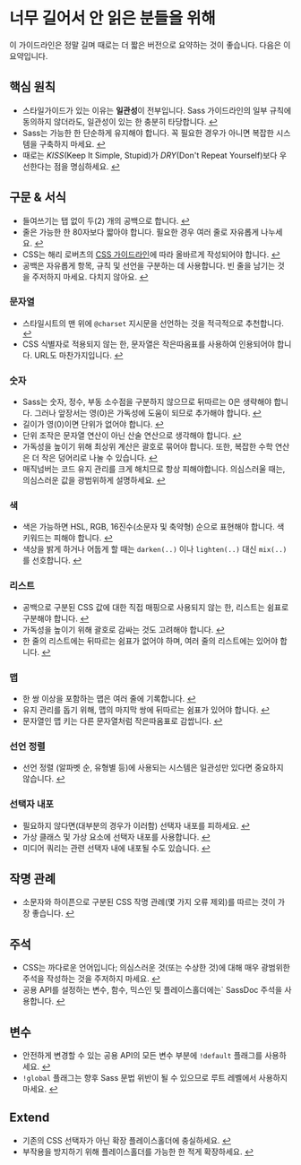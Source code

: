 
# 너무 길어서 안 읽은 분들을 위해

이 가이드라인은 정말 길며 때로는 더 짧은 버전으로 요약하는 것이 좋습니다. 다음은 이 요약입니다.

## 핵심 원칙

- 스타일가이드가 있는 이유는 **일관성**이 전부입니다. Sass 가이드라인의 일부 규칙에 동의하지 않더라도, 일관성이 있는 한 충분히 타당합니다. [↩](#why-a-styleguide)
- Sass는 가능한 한 단순하게 유지해야 합니다. 꼭 필요한 경우가 아니면 복잡한 시스템을 구축하지 마세요. [↩](#key-principles)
- 때로는 _KISS_(Keep It Simple, Stupid)가 _DRY_(Don't Repeat Yourself)보다 우선한다는 점을 명심하세요. [↩](#key-principles)

## 구문 & 서식

- 들여쓰기는 탭 없이 두(2) 개의 공백으로 합니다. [↩](#syntax--formatting)
- 줄은 가능한 한 80자보다 짧아야 합니다. 필요한 경우 여러 줄로 자유롭게 나누세요. [↩](#syntax--formatting)
- CSS는 해리 로버츠의 [CSS 가이드라인](http://cssguidelin.es)에 따라 올바르게 작성되어야 합니다. [↩](#syntax--formatting)
- 공백은 자유롭게 항목, 규칙 및 선언을 구분하는 데 사용합니다. 빈 줄을 남기는 것을 주저하지 마세요. 다치지 않아요. [↩](#syntax--formatting)

### 문자열

- 스타일시트의 맨 위에 `@charset` 지시문을 선언하는 것을 적극적으로 추천합니다. [↩](#encoding)
- CSS 식별자로 적용되지 않는 한, 문자열은 작은따옴표를 사용하여 인용되어야 합니다. URL도 마찬가지입니다. [↩](#strings-as-css-values)

### 숫자

- Sass는 숫자, 정수, 부동 소수점을 구분하지 않으므로 뒤따르는 0은 생략해야 합니다. 그러나 앞장서는 영(0)은 가독성에 도움이 되므로 추가해야 합니다. [↩](#zeros)
- 길이가 영(0)이면 단위가 없어야 합니다. [↩](#units)
- 단위 조작은 문자열 연산이 아닌 산술 연산으로 생각해야 합니다. [↩](#units)
- 가독성을 높이기 위해 최상위 계산은 괄호로 묶어야 합니다. 또한, 복잡한 수학 연산은 더 작은 덩어리로 나눌 수 있습니다. [↩](#calculations)
- 매직넘버는 코드 유지 관리를 크게 해치므로 항상 피해야합니다. 의심스러울 때는, 의심스러운 값을 광범위하게 설명하세요. [↩](#magic-numbers)

### 색

- 색은 가능하면 HSL, RGB, 16진수(소문자 및 축약형) 순으로 표현해야 합니다. 색 키워드는 피해야 합니다. [↩](#color-formats)
- 색상을 밝게 하거나 어둡게 할 때는 `darken(..)` 이나 `lighten(..)` 대신 `mix(..)`를 선호합니다. [↩](#lightening-and-darkening-colors)

### 리스트

- 공백으로 구분된 CSS 값에 대한 직접 매핑으로 사용되지 않는 한, 리스트는 쉼표로 구분해야 합니다. [↩](#lists)
- 가독성을 높이기 위해 괄호로 감싸는 것도 고려해야 합니다. [↩](#lists)
- 한 줄의 리스트에는 뒤따르는 쉼표가 없어야 하며, 여러 줄의 리스트에는 있어야 합니다. [↩](#lists)

### 맵

- 한 쌍 이상을 포함하는 맵은 여러 줄에 기록합니다. [↩](#maps)
- 유지 관리를 돕기 위해, 맵의 마지막 쌍에 뒤따르는 쉼표가 있어야 합니다. [↩](#maps)
- 문자열인 맵 키는 다른 문자열처럼 작은따옴표로 감쌉니다. [↩](#maps)

### 선언 정렬

- 선언 정렬 (알파벳 순, 유형별 등)에 사용되는 시스템은 일관성만 있다면 중요하지 않습니다. [↩](#declaration-sorting)

### 선택자 내포

- 필요하지 않다면(대부분의 경우가 이러함) 선택자 내포를 피하세요. [↩](#selector-nesting)
- 가상 클래스 및 가상 요소에 선택자 내포를 사용합니다. [↩](#selector-nesting)
- 미디어 쿼리는 관련 선택자 내에 내포될 수도 있습니다. [↩](#selector-nesting)

## 작명 관례

- 소문자와 하이픈으로 구분된 CSS 작명 관례(몇 가지 오류 제외)를 따르는 것이 가장 좋습니다. [↩](#naming-conventions)

## 주석

- CSS는 까다로운 언어입니다; 의심스러운 것(또는 수상한 것)에 대해 매우 광범위한 주석을 작성하는 것을 주저하지 마세요. [↩](#commenting)
- 공용 API를 설정하는 변수, 함수, 믹스인 및 플레이스홀더에는` SassDoc 주석을 사용합니다. [↩](#documentation)

## 변수

- 안전하게 변경할 수 있는 공용 API의 모든 변수 부분에 `!default` 플래그를 사용하세요. [↩](#default-flag)
- `!global` 플래그는 향후 Sass 문법 위반이 될 수 있으므로 루트 레벨에서 사용하지 마세요. [↩](#global-flag)

## Extend

- 기존의 CSS 선택자가 아닌 확장 플레이스홀더에 충실하세요. [↩](#extend)
- 부작용을 방지하기 위해 플레이스홀더를 가능한 한 적게 확장하세요. [↩](#extend)
